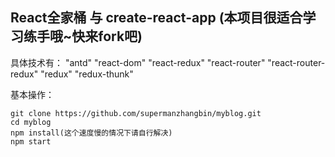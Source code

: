 ## React全家桶 与 create-react-app (本项目很适合学习练手哦~快来fork吧)
具体技术有：   "antd"  "react-dom" "react-redux" "react-router" "react-router-redux" "redux" "redux-thunk"

基本操作：

```
git clone https://github.com/supermanzhangbin/myblog.git
cd myblog
npm install(这个速度慢的情况下请自行解决)
npm start
```



